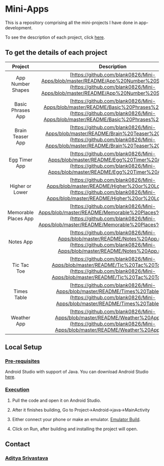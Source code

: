 # Mini-Apps
This is a repository comprising all the mini-projects I have done in app-development.

To see the description of each project, click [here](https://github.com/blank0826/Mini-Apps/tree/master/README).

## To get the details of each project
| Project | Description |
| :---: | :---: |
| App Number Shapes | [https://github.com/blank0826/Mini-Apps/blob/master/README/App%20Number%20Shapes.md](https://github.com/blank0826/Mini-Apps/blob/master/README/App%20Number%20Shapes.md)
| Basic Phrases App | [https://github.com/blank0826/Mini-Apps/blob/master/README/Basic%20Phrases%20App.md](https://github.com/blank0826/Mini-Apps/blob/master/README/Basic%20Phrases%20App.md)
| Brain Teaser App | [https://github.com/blank0826/Mini-Apps/blob/master/README/Brain%20Teaser%20App.md](https://github.com/blank0826/Mini-Apps/blob/master/README/Brain%20Teaser%20App.md)
| Egg Timer App | [https://github.com/blank0826/Mini-Apps/blob/master/README/Egg%20Timer%20App.md](https://github.com/blank0826/Mini-Apps/blob/master/README/Egg%20Timer%20App.md)
| Higher or Lower | [https://github.com/blank0826/Mini-Apps/blob/master/README/Higher%20or%20Lower.md](https://github.com/blank0826/Mini-Apps/blob/master/README/Higher%20or%20Lower.md)
| Memorable Places App | [https://github.com/blank0826/Mini-Apps/blob/master/README/Memorable%20Places%20App.md](https://github.com/blank0826/Mini-Apps/blob/master/README/Memorable%20Places%20App.md)
| Notes App | [https://github.com/blank0826/Mini-Apps/blob/master/README/Notes%20App.md](https://github.com/blank0826/Mini-Apps/blob/master/README/Notes%20App.md)
| Tic Tac Toe | [https://github.com/blank0826/Mini-Apps/blob/master/README/Tic%20Tac%20Toe.md](https://github.com/blank0826/Mini-Apps/blob/master/README/Tic%20Tac%20Toe.md)
| Times Table | [https://github.com/blank0826/Mini-Apps/blob/master/README/Times%20Table.md](https://github.com/blank0826/Mini-Apps/blob/master/README/Times%20Table.md)|
| Weather App | [https://github.com/blank0826/Mini-Apps/blob/master/README/Weather%20App.md](https://github.com/blank0826/Mini-Apps/blob/master/README/Weather%20App.md)|

## Local Setup
### <ins>Pre-requisites</ins>
Android Studio with support of Java.
You can download Android Studio [here](https://developer.android.com/studio).

### <ins>Execution</ins>
1. Pull the code and open it on Android Studio.<br />

2. After it finishes building, Go to Project->Android->java->MainActivity<br />

3. Either connect your phone or make an emulator. [Emulator Build](https://developer.android.com/studio/run/managing-avds).

4. Click on Run, after building and installing the project will open.

## Contact
### [Aditya Srivastava](mailto:aditya26052002@gmail.com?subject=GitHub)
